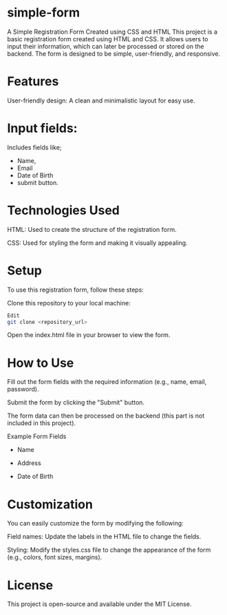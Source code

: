 # simple-form
A Simple Registration Form Created using  CSS and HTML
This project is a basic registration form created using HTML and CSS. It allows users to input their information, which can later be processed or stored on the backend. The form is designed to be simple, user-friendly, and responsive.

# Features
User-friendly design: A clean and minimalistic layout for easy use.

# Input fields: 
Includes fields like; 
- Name,
- Email
- Date of Birth
- submit button.

# Technologies Used
HTML: Used to create the structure of the registration form.

CSS: Used for styling the form and making it visually appealing.

# Setup
To use this registration form, follow these steps:

Clone this repository to your local machine:

``` bash
Edit
git clone <repository_url>
```
Open the index.html file in your browser to view the form.

# How to Use
Fill out the form fields with the required information (e.g., name, email, password).

Submit the form by clicking the "Submit" button.

The form data can then be processed on the backend (this part is not included in this project).

Example Form Fields
- Name

- Address

- Date of Birth

# Customization
You can easily customize the form by modifying the following:

Field names: Update the labels in the HTML file to change the fields.

Styling: Modify the styles.css file to change the appearance of the form (e.g., colors, font sizes, margins).

# License
This project is open-source and available under the MIT License.
